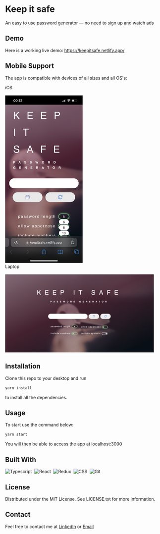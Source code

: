 # Keep it safe

An easy to use password generator — no need to sign up and watch ads

## Demo

Here is a working live demo: https://keepitsafe.netlify.app/

## Mobile Support

The app is compatible with devices of all sizes and all OS's:
<p>
  <div>iOS</div>
  <br>
  <img src="public/keepitsafe-ios-screen.PNG" width="250" title="iOS">
  <br>
  <div>Laptop</div>
  <br>
  <img src="public/keepitsafe-laptop-screen.png" width="480" title="laptop">
</p>

## Installation

Clone this repo to your desktop and run 

```bash
yarn install
```

to install all the dependencies.

## Usage

To start use the command below:

```bash
yarn start
```

You will then be able to access the app at localhost:3000

## Built With

<div>
  <img src="https://cdn.jsdelivr.net/gh/devicons/devicon@latest/icons/typescript/typescript-original.svg"  width="40" alt="Typescript" />&nbsp;
  <img src="https://cdn.jsdelivr.net/gh/devicons/devicon@latest/icons/react/react-original-wordmark.svg" width="40" alt="React" />&nbsp;
  <img src="https://cdn.jsdelivr.net/gh/devicons/devicon@latest/icons/redux/redux-original.svg" alt="Redux" width="40"/>&nbsp;
  <img src="https://cdn.jsdelivr.net/gh/devicons/devicon@latest/icons/css3/css3-original.svg" alt="CSS" width="40" />&nbsp;
  <img src="https://cdn.jsdelivr.net/gh/devicons/devicon@latest/icons/git/git-original.svg" alt="Git" width="40" />
</div>

## License

Distributed under the MIT License. See LICENSE.txt for more information.

## Contact

Feel free to contact me at [LinkedIn](https://www.linkedin.com/in/kriseldzarova/) or [Email](kris.eldzarova@gmail.com)
